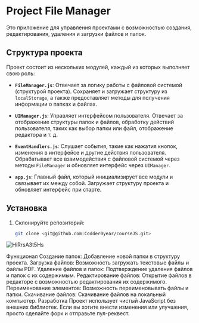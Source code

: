# Project File Manager

Это приложение для управления проектами с возможностью создания, редактирования, удаления и загрузки файлов и папок.

## Структура проекта

Проект состоит из нескольких модулей, каждый из которых выполняет свою роль:

- **`FileManager.js`**: Отвечает за логику работы с файловой системой (структурой проекта). Сохраняет и загружает структуру из `localStorage`, а также предоставляет методы для получения информации о папках и файлах.
  
- **`UIManager.js`**: Управляет интерфейсом пользователя. Отвечает за отображение структуры папок и файлов, обработку действий пользователя, таких как выбор папки или файл, отображение редактора и т. д.
  
- **`EventHandlers.js`**: Слушает события, такие как нажатия кнопок, изменения в интерфейсе и другие действия пользователя. Обрабатывает все взаимодействия с файловой системой через методы `FileManager` и обновляет интерфейс через `UIManager`.
  
- **`app.js`**: Главный файл, который инициализирует все модули и связывает их между собой. Загружает структуру проекта и обновляет интерфейс при старте.

## Установка

1. Склонируйте репозиторий:
   ```bash
   git clone <git@github.com:Codder0year/courseJS.git>

![HiRrsA3t5Hs](https://github.com/user-attachments/assets/e6a947f6-7789-4640-99c0-b2b52db212f1)



Функционал
Создание папок: Добавление новой папки в структуру проекта.
Загрузка файлов: Возможность загружать текстовые файлы и файлы PDF.
Удаление файлов и папок: Подтверждение удаления файлов и папок с их содержимым.
Редактирование файлов: Открытие файлов в редакторе с возможностью редактирования их содержимого.
Переименование элементов: Возможность переименовывать файлы и папки.
Скачивание файлов: Скачивание файлов на локальный компьютер.
Разработка
Проект использует чистый JavaScript без внешних библиотек. Если вы хотите внести изменения или улучшения, просто сделайте форк и отправьте пул-реквест.
